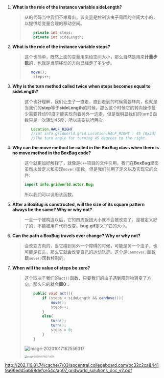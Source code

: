 1. **What is the role of the instance variable sideLength?**

   > 从<BoxBug>的代码当中我们不难看出，该变量是控制该虫子周围的空间大小的，以提供给<step>变量合理的移动空间。
   >
   > ```java
   >     private int steps;
   >     private int sideLength;
   > ```

2. **What is the role of the instance variable steps?**

   > 这个也简单，既然上面的<length>变量用来给空间大小，那么<step>自然是用来**计量步数**的，也就是当前移动的方向已经走了多少步。
   >
   > ```java
   > 	move();
   >     steps++;
   > ```

3. **Why is the turn method called twice when steps becomes equal to sideLength?**

   > 这个也好理解，我们让虫子一直走，直到走到<box-side>的时候需要转向，也就是当我们的**step**等于**sideLength**的时候，那么这个时候它的转向操作最少需要转动90度才能实现向着另外一边走，但是很明显我们的turn()函数只是一次转动45度，所以需要执行两次。
   >
   > ```java
   > 	Location.HALF_RIGHT
   > 	//int info.gridworld.grid.Location.HALF_RIGHT : 45 [0x2d]
   > 	//The turn angle for turning 45 degrees to the right.
   > 
   > ```

4. **Why can the move method be called in the BoxBug class when there is no move method in the BoxBug code?**

   > 这个就更加好解释了，就像是```C++```项目的文件引用，我们在**BoxBug**里面虽然未曾定义和实现```move()```函数，但是我们引用了定义以及实现它的文件:
   >
   > ```java
   > import info.gridworld.actor.Bug;
   > ```
   >
   > 所以我们可以调用该函数。

5. **After a BoxBug is constructed, will the size of its square pattern always be the same? Why or why not?**

   > 一旦一个<BoxBug>被构造以后，它的四周饭团大小就不会被改变了，是被定义好了的，不能被用户代码改变。**bug.gif**定义了它的大小。

6. **Can the path a BoxBug travels ever change? Why or why not?**

   > 会改变方向的，当它碰到另外一个障碍的时候，可能是另一个虫子，也可能是石头，那么它就会改变自己的运动轨迹。这个是```Canmove()```函数跟```move()```函数控制的。

7. **When will the value of steps be zero?**

   > 这个取决于我们的```act()```函数，只要我们的虫子遇到障碍物转变了方向，那么它的<step>就会**置0**：
   >
   > ```java
   >     public void act(){
   >         if (steps < sideLength && canMove()){
   >             move();
   >             steps++;
   >         }
   >         else{
   >             turn();
   >             turn();
   >             steps = 0;
   >         }
   >     }
   > ```
   >
   > ![image-20201017162556317](C:\Users\HP\AppData\Roaming\Typora\typora-user-images\image-20201017162556317.png)
   >
   > <img src="C:\Users\HP\AppData\Roaming\Typora\typora-user-images\image-20201017162713074.png" alt="image-20201017162713074" style="zoom:50%;" />

http://202.116.81.74/cache/7/03/apcentral.collegeboard.com/bc32c2ca84419a66edd5ab98defce54c/ap07_gridworld_solutions_doc_v2.pdf